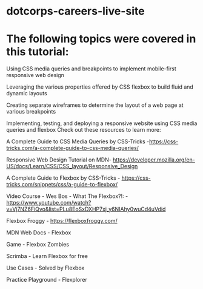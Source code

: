 # dotcorps-careers-live-site
# The following topics were covered in this tutorial:

Using CSS media queries and breakpoints to implement mobile-first responsive web design

Leveraging the various properties offered by CSS flexbox to build fluid and dynamic layouts

Creating separate wireframes to determine the layout of a web page at various breakpoints

Implementing, testing, and deploying a responsive website using CSS media queries and flexbox
Check out these resources to learn more:

A Complete Guide to CSS Media Queries by CSS-Tricks -https://css-tricks.com/a-complete-guide-to-css-media-queries/

Responsive Web Design Tutorial on MDN- https://developer.mozilla.org/en-US/docs/Learn/CSS/CSS_layout/Responsive_Design

A Complete Guide to Flexbox by CSS-Tricks - https://css-tricks.com/snippets/css/a-guide-to-flexbox/

Video Course - Wes Bos - What The Flexbox?!: - https://www.youtube.com/watch?v=Vj7NZ6FiQvo&list=PLu8EoSxDXHP7xj_y6NIAhy0wuCd4uVdid

Flexbox Froggy - https://flexboxfroggy.com/

MDN Web Docs - Flexbox

Game - Flexbox Zombies

Scrimba - Learn Flexbox for free

Use Cases - Solved by Flexbox

Practice Playground - Flexplorer
